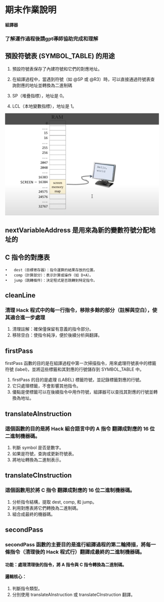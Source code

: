 # 期末作業說明
#### 組譯器
### 了解運作過程後請gpt導師協助完成和理解
## 預設符號表 (SYMBOL_TABLE) 的用途

1. 預設符號表保存了內建符號和它們的對應地址。

2. 在組譯過程中，當遇到符號（如 @SP 或 @R3）時，可以直接通過符號表查詢對應的地址並轉換為二進制碼

3. SP（堆疊指標），地址是 0。

4. LCL（本地變數指標），地址是 1。

![圖](https://github.com/a3668/_co/blob/master/pic/screen.png)

## nextVariableAddress 是用來為新的變數符號分配地址的

## C 指令的對應表

    •	dest（目標寄存器）：指令運算的結果存放的位置。
    •	comp（計算部分）：表示計算或操作（如 D+A）。
    •	jump（跳轉條件）：決定程式是否跳轉到特定指令。

## cleanLine

### 清理 Hack 程式中的每一行指令，移除多餘的部分（註解與空白），使其適合進一步處理

1. 清理註解：確保僅保留有意義的指令部分。
2. 移除空白：使指令純淨，便於後續分析與翻譯。

## firstPass

firstPass 函數的目的是在組譯過程中第一次掃描指令，用來處理符號表中的標籤符號 (label)，並將這些標籤和其對應的行號儲存到 SYMBOL_TABLE 中。

1. firstPass 的目的是處理 (LABEL) 標籤符號，並記錄標籤對應的行號。
2. 它只處理標籤，不會影響其他指令。
3. 優點是使標籤可以在後續指令中用作符號，組譯器可以查找其對應的行號並轉換為地址。

## translateAInstruction

### 這個函數的目的是將 Hack 組合語言中的 A 指令 翻譯成對應的 16 位二進制機器碼。

1. 判斷 symbol 是否是數字。
2. 如果是符號，查詢或更新符號表。
3. 將地址轉換為二進制表示。

## translateCInstruction

### 這個函數用於將 C 指令 翻譯成對應的 16 位二進制機器碼。

1. 分析指令結構，提取 dest, comp, 和 jump。
2. 利用對應表將它們轉換為二進制碼。
3. 組合成最終的機器碼。

## secondPass

### secondPass 函數的主要目的是進行組譯過程的第二輪掃描，將每一條指令（清理後的 Hack 程式行）翻譯成最終的二進制機器碼。

#### 功能：處理清理後的指令，將 A 指令與 C 指令轉換為二進制碼。

#### 邏輯核心：

1. 判斷指令類型。
2. 分別使用 translateAInstruction 或 translateCInstruction 翻譯。
